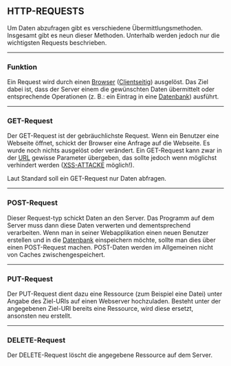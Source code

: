 ## HTTP-REQUESTS
Um Daten abzufragen gibt es verschiedene Übermittlungsmethoden. Insgesamt gibt es neun dieser Methoden. Unterhalb werden jedoch nur die wichtigsten Requests beschrieben.



----

### Funktion
Ein Request wird durch einen [Browser](/de/wiki/browser) ([Clientseitig](/de/wiki/server-_und_client-seitig)) ausgelöst. Das Ziel dabei ist, dass der Server einem die gewünschten Daten übermittelt oder entsprechende Operationen (z. B.: ein Eintrag in eine [Datenbank](/de/wiki/programmiersprachen/datenbanken/)) ausführt.



----

### GET-Request
Der GET-Request ist der gebräuchlichste Request. Wenn ein Benutzer eine Webseite öffnet, schickt der Browser eine Anfrage auf die Webseite. Es wurde noch nichts ausgelöst oder verändert. Ein GET-Request kann zwar in der [URL](/de/wiki/url) gewisse Parameter übergeben, das sollte jedoch wenn möglichst verhindert werden ([XSS-ATTACKE](/de/wiki/hacking/xss) möglich!).


Laut Standard soll ein GET-Request nur Daten abfragen.



----

### POST-Request
Dieser Request-typ schickt Daten an den Server. Das Programm auf dem Server muss dann diese Daten verwerten und dementsprechend verarbeiten. Wenn man in seiner Webapplikation einen neuen Benutzer erstellen und in die [Datenbank](/de/wiki/programmiersprachen/datenbanken/) einspeichern möchte, sollte man dies über einen POST-Request machen. POST-Daten werden im Allgemeinen nicht von Caches zwischengespeichert.



----

### PUT-Request
Der PUT-Request dient dazu eine Ressource (zum Beispiel eine Datei) unter Angabe des Ziel-URIs auf einen Webserver hochzuladen. Besteht unter der angegebenen Ziel-URI bereits eine Ressource, wird diese ersetzt, ansonsten neu erstellt.



----

### DELETE-Request
Der DELETE-Request löscht die angegebene Ressource auf dem Server.

